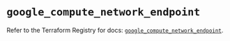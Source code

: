 # `google_compute_network_endpoint`

Refer to the Terraform Registry for docs: [`google_compute_network_endpoint`](https://registry.terraform.io/providers/hashicorp/google/5.45.2/docs/resources/compute_network_endpoint).
